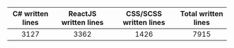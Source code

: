
| C# written lines | ReactJS written lines | CSS/SCSS written lines | Total written lines | 
| :---: | :---: | :---: | :---: | 
| 3127 | 3362 | 1426 | 7915|